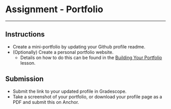 # Assignment - Portfolio

---

## Instructions

- Create a mini-portfolio by updating your Github profile readme.
- (Optionally) Create a personal portfolio website.
  - Details on how to do this can be found in the [Building Your Portfolio](https://lms.kibo.school/course/ids100_jan_2024/tell_your_story/building_your_portfolio) lesson.

## Submission

- Submit the link to your updated profile in Gradescope.
- Take a screenshot of your portfolio, or download your profile page as a PDF and submit this on Anchor.


